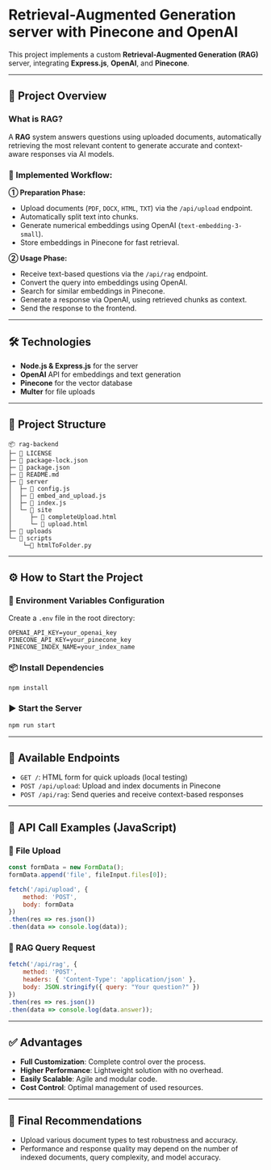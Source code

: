 # Retrieval-Augmented Generation server with Pinecone and OpenAI 

This project implements a custom **Retrieval-Augmented Generation (RAG)** server, integrating **Express.js**, **OpenAI**, and **Pinecone**.

---

## 🚀 Project Overview

### What is RAG?

A **RAG** system answers questions using uploaded documents, automatically retrieving the most relevant content to generate accurate and context-aware responses via AI models.

### 📌 Implemented Workflow:

**① Preparation Phase:**
- Upload documents (`PDF`, `DOCX`, `HTML`, `TXT`) via the `/api/upload` endpoint.
- Automatically split text into chunks.
- Generate numerical embeddings using OpenAI (`text-embedding-3-small`).
- Store embeddings in Pinecone for fast retrieval.

**② Usage Phase:**
- Receive text-based questions via the `/api/rag` endpoint.
- Convert the query into embeddings using OpenAI.
- Search for similar embeddings in Pinecone.
- Generate a response via OpenAI, using retrieved chunks as context.
- Send the response to the frontend.

---

## 🛠 Technologies

- **Node.js & Express.js** for the server
- **OpenAI** API for embeddings and text generation
- **Pinecone** for the vector database
- **Multer** for file uploads

---

## 📂 Project Structure

```
📦 rag-backend
├─ 📄 LICENSE
├─ 📄 package-lock.json
├─ 📄 package.json
├─ 📄 README.md
├─ 📂 server
│  ├─ 📄 config.js
│  ├─ 📄 embed_and_upload.js
│  ├─ 📄 index.js
│  └─ 📂 site
│     ├─ 📄 completeUpload.html
│     └─ 📄 upload.html
├─ 📂 uploads
└─ 📂 scripts
    └─📄 htmlToFolder.py
```

---

## ⚙️ How to Start the Project

### 🔑 Environment Variables Configuration
Create a `.env` file in the root directory:

```env
OPENAI_API_KEY=your_openai_key
PINECONE_API_KEY=your_pinecone_key
PINECONE_INDEX_NAME=your_index_name
```

### 📦 Install Dependencies

```bash
npm install
```

### ▶️ Start the Server

```bash
npm run start
```

---

## 📌 Available Endpoints

- `GET /`: HTML form for quick uploads (local testing)
- `POST /api/upload`: Upload and index documents in Pinecone
- `POST /api/rag`: Send queries and receive context-based responses

---

## 🔧 API Call Examples (JavaScript)

### 📂 File Upload 

```javascript
const formData = new FormData();
formData.append('file', fileInput.files[0]);

fetch('/api/upload', {
    method: 'POST',
    body: formData
})
.then(res => res.json())
.then(data => console.log(data));
```

### 📌 RAG Query Request

```javascript
fetch('/api/rag', {
    method: 'POST',
    headers: { 'Content-Type': 'application/json' },
    body: JSON.stringify({ query: "Your question?" })
})
.then(res => res.json())
.then(data => console.log(data.answer));
```

---

## ✅ Advantages 

- **Full Customization**: Complete control over the process.
- **Higher Performance**: Lightweight solution with no overhead.
- **Easily Scalable**: Agile and modular code.
- **Cost Control**: Optimal management of used resources.

---

## 🚩 Final Recommendations
- Upload various document types to test robustness and accuracy.
- Performance and response quality may depend on the number of indexed documents, query complexity, and model accuracy.

